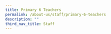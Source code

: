 ```yaml
---
title: Primary 6 Teachers
permalink: /about-us/staff/primary-6-teachers
description: ""
third_nav_title: Staff
---
```

